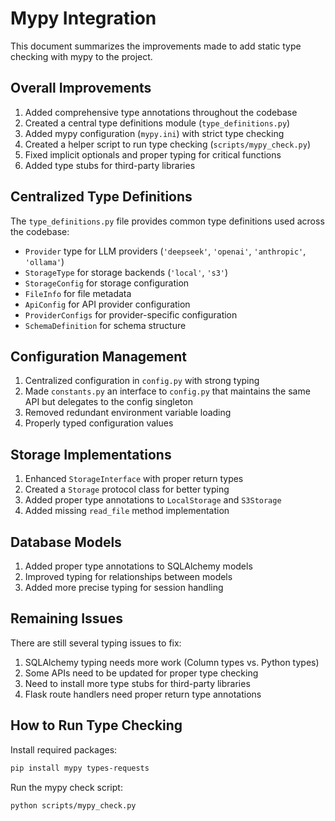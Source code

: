 # Mypy Integration

This document summarizes the improvements made to add static type checking with mypy to the project.

## Overall Improvements

1. Added comprehensive type annotations throughout the codebase
2. Created a central type definitions module (`type_definitions.py`)
3. Added mypy configuration (`mypy.ini`) with strict type checking
4. Created a helper script to run type checking (`scripts/mypy_check.py`)
5. Fixed implicit optionals and proper typing for critical functions
6. Added type stubs for third-party libraries

## Centralized Type Definitions

The `type_definitions.py` file provides common type definitions used across the codebase:

- `Provider` type for LLM providers (`'deepseek'`, `'openai'`, `'anthropic'`, `'ollama'`)
- `StorageType` for storage backends (`'local'`, `'s3'`)
- `StorageConfig` for storage configuration
- `FileInfo` for file metadata
- `ApiConfig` for API provider configuration
- `ProviderConfigs` for provider-specific configuration
- `SchemaDefinition` for schema structure

## Configuration Management

1. Centralized configuration in `config.py` with strong typing
2. Made `constants.py` an interface to `config.py` that maintains the same API but delegates to the config singleton
3. Removed redundant environment variable loading
4. Properly typed configuration values

## Storage Implementations

1. Enhanced `StorageInterface` with proper return types
2. Created a `Storage` protocol class for better typing
3. Added proper type annotations to `LocalStorage` and `S3Storage`
4. Added missing `read_file` method implementation

## Database Models

1. Added proper type annotations to SQLAlchemy models
2. Improved typing for relationships between models
3. Added more precise typing for session handling

## Remaining Issues

There are still several typing issues to fix:

1. SQLAlchemy typing needs more work (Column types vs. Python types)
2. Some APIs need to be updated for proper type checking
3. Need to install more type stubs for third-party libraries
4. Flask route handlers need proper return type annotations

## How to Run Type Checking

Install required packages:

```bash
pip install mypy types-requests
```

Run the mypy check script:

```bash
python scripts/mypy_check.py
``` 